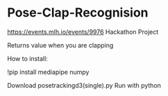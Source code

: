 # Pose-Clap-Recognision

https://events.mlh.io/events/9976 Hackathon Project

Returns value when you are clapping

How to install:

!pip install mediapipe numpy

Download posetrackingd3(single).py
Run with python
